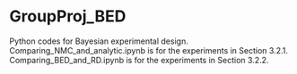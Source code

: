 # GroupProj_BED
Python codes for Bayesian experimental design.
Comparing_NMC_and_analytic.ipynb is for the experiments in Section 3.2.1.
Comparing_BED_and_RD.ipynb is for the experiments in Section 3.2.2.

